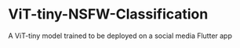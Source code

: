 # ViT-tiny-NSFW-Classification
A ViT-tiny model trained to be deployed on a social media Flutter app

